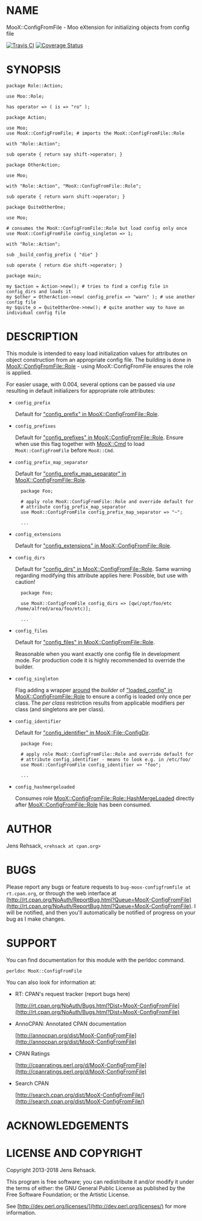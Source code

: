 # NAME

MooX::ConfigFromFile - Moo eXtension for initializing objects from config file

<div>
    <a href="https://travis-ci.org/perl5-utils/MooX-ConfigFromFile"><img src="https://travis-ci.org/perl5-utils/MooX-ConfigFromFile.svg?branch=master" alt="Travis CI"/></a>
    <a href='https://coveralls.io/github/perl5-utils/MooX-ConfigFromFile?branch=master'><img src='https://coveralls.io/repos/github/perl5-utils/MooX-ConfigFromFile/badge.svg?branch=master' alt='Coverage Status'/></a>
</div>

# SYNOPSIS

    package Role::Action;

    use Moo::Role;

    has operator => ( is => "ro" );

    package Action;

    use Moo;
    use MooX::ConfigFromFile; # imports the MooX::ConfigFromFile::Role

    with "Role::Action";

    sub operate { return say shift->operator; }

    package OtherAction;

    use Moo;

    with "Role::Action", "MooX::ConfigFromFile::Role";

    sub operate { return warn shift->operator; }

    package QuiteOtherOne;

    use Moo;

    # consumes the MooX::ConfigFromFile::Role but load config only once
    use MooX::ConfigFromFile config_singleton => 1;

    with "Role::Action";

    sub _build_config_prefix { "die" }

    sub operate { return die shift->operator; }

    package main;

    my $action = Action->new(); # tries to find a config file in config_dirs and loads it
    my $other = OtherAction->new( config_prefix => "warn" ); # use another config file
    my $quite_o = QuiteOtherOne->new(); # quite another way to have an individual config file

# DESCRIPTION

This module is intended to easy load initialization values for attributes
on object construction from an appropriate config file. The building is
done in [MooX::ConfigFromFile::Role](https://metacpan.org/pod/MooX::ConfigFromFile::Role) - using MooX::ConfigFromFile ensures
the role is applied.

For easier usage, with 0.004, several options can be passed via _use_ resulting
in default initializers for appropriate role attributes:

- `config_prefix`

    Default for ["config\_prefix" in MooX::ConfigFromFile::Role](https://metacpan.org/pod/MooX::ConfigFromFile::Role#config_prefix).

- `config_prefixes`

    Default for ["config\_prefixes" in MooX::ConfigFromFile::Role](https://metacpan.org/pod/MooX::ConfigFromFile::Role#config_prefixes). Ensure when use
    this flag together with [MooX::Cmd](https://metacpan.org/pod/MooX::Cmd) to load `MooX::ConfigFromFile` before
    `MooX::Cmd`.

- `config_prefix_map_separator`

    Default for ["config\_prefix\_map\_separator" in MooX::ConfigFromFile::Role](https://metacpan.org/pod/MooX::ConfigFromFile::Role#config_prefix_map_separator).

        package Foo;

        # apply role MooX::ConfigFromFile::Role and override default for
        # attribute config_prefix_map_separator
        use MooX::ConfigFromFile config_prefix_map_separator => "~";

        ...

- `config_extensions`

    Default for ["config\_extensions" in MooX::ConfigFromFile::Role](https://metacpan.org/pod/MooX::ConfigFromFile::Role#config_extensions).

- `config_dirs`

    Default for ["config\_dirs" in MooX::ConfigFromFile::Role](https://metacpan.org/pod/MooX::ConfigFromFile::Role#config_dirs).
    Same warning regarding modifying this attribute applies here:
    Possible, but use with caution!

        package Foo;

        use MooX::ConfigFromFile config_dirs => [qw(/opt/foo/etc /home/alfred/area/foo/etc)];

        ...

- `config_files`

    Default for ["config\_files" in MooX::ConfigFromFile::Role](https://metacpan.org/pod/MooX::ConfigFromFile::Role#config_files).

    Reasonable when you want exactly one config file in development mode.
    For production code it is highly recommended to override the builder.

- `config_singleton`

    Flag adding a wrapper [around](https://metacpan.org/pod/Class::Method::Modifiers#around-method-s-sub)
    the _builder_ of ["loaded\_config" in MooX::ConfigFromFile::Role](https://metacpan.org/pod/MooX::ConfigFromFile::Role#loaded_config) to ensure a
    config is loaded only once per class. The _per class_ restriction results
    from applicable modifiers per class (and singletons are per class).

- `config_identifier`

    Default for ["config\_identifier" in MooX::File::ConfigDir](https://metacpan.org/pod/MooX::File::ConfigDir#config_identifier).

        package Foo;

        # apply role MooX::ConfigFromFile::Role and override default for
        # attribute config_identifier - means to look e.g. in /etc/foo/
        use MooX::ConfigFromFile config_identifier => "foo";

        ...

- `config_hashmergeloaded`

    Consumes role [MooX::ConfigFromFile::Role::HashMergeLoaded](https://metacpan.org/pod/MooX::ConfigFromFile::Role::HashMergeLoaded) directly after
    [MooX::ConfigFromFile::Role](https://metacpan.org/pod/MooX::ConfigFromFile::Role) has been consumed.

# AUTHOR

Jens Rehsack, `<rehsack at cpan.org>`

# BUGS

Please report any bugs or feature requests to
`bug-moox-configfromfile at rt.cpan.org`, or through the web interface at
[http://rt.cpan.org/NoAuth/ReportBug.html?Queue=MooX-ConfigFromFile](http://rt.cpan.org/NoAuth/ReportBug.html?Queue=MooX-ConfigFromFile).
I will be notified, and then you'll automatically be notified of progress
on your bug as I make changes.

# SUPPORT

You can find documentation for this module with the perldoc command.

    perldoc MooX::ConfigFromFile

You can also look for information at:

- RT: CPAN's request tracker (report bugs here)

    [http://rt.cpan.org/NoAuth/Bugs.html?Dist=MooX-ConfigFromFile](http://rt.cpan.org/NoAuth/Bugs.html?Dist=MooX-ConfigFromFile)

- AnnoCPAN: Annotated CPAN documentation

    [http://annocpan.org/dist/MooX-ConfigFromFile](http://annocpan.org/dist/MooX-ConfigFromFile)

- CPAN Ratings

    [http://cpanratings.perl.org/d/MooX-ConfigFromFile](http://cpanratings.perl.org/d/MooX-ConfigFromFile)

- Search CPAN

    [http://search.cpan.org/dist/MooX-ConfigFromFile/](http://search.cpan.org/dist/MooX-ConfigFromFile/)

# ACKNOWLEDGEMENTS

# LICENSE AND COPYRIGHT

Copyright 2013-2018 Jens Rehsack.

This program is free software; you can redistribute it and/or modify it
under the terms of either: the GNU General Public License as published
by the Free Software Foundation; or the Artistic License.

See [http://dev.perl.org/licenses/](http://dev.perl.org/licenses/) for more information.
